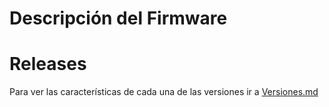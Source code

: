 # Descripción del Firmware



# Releases
Para ver las características de cada una de las versiones ir a [Versiones.md](./Versiones.md)
